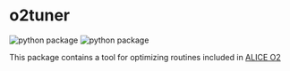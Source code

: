 # o2tuner
![python package](https://github.com/mconcas/o2tuner/actions/workflows/pythonpackage.yml/badge.svg)
![python package](https://github.com/mconcas/o2tuner/actions/workflows/codeql.yml/badge.svg)

This package contains a tool for optimizing routines included in [ALICE O2](https://github.com/AliceO2Group/AliceO2)
